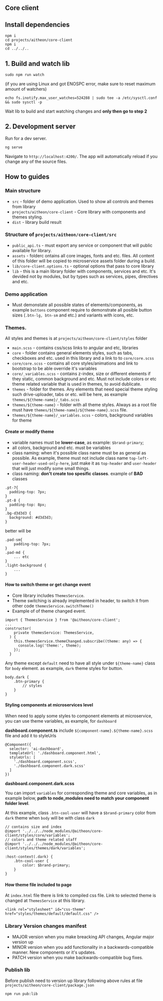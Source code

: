 ## Core client

## Install dependencies
 ```
 npm i
 cd projects/aitheon/core-client
 npm i
 cd ../../..
```

## 1. Build and watch lib
```
sudo npm run watch
```

(if you are using Linux and got ENOSPC error, make sure to reset maximum amount of watchers)

```
echo fs.inotify.max_user_watches=524288 | sudo tee -a /etc/sysctl.conf && sudo sysctl -p
```

Wait lib to build and start watching changes and **only then go to step 2**


## 2. Development server
Run for a dev server. 
 ```
ng serve
``` 
Navigate to `http://localhost:4200/`.
The app will automatically reload if you change any of the source files.


## How to guides

### Main structure
- `src` - folder of demo application. Used to show all controls and themes from library
- `projects/aitheon/core-client` - Core library with components and themes styling.
- `dist` - library build result 

### Structure of `projects/aitheon/core-client/src` 

- `public_api.ts` - must export any service or component that will public available for library.
- `assets` - folderc ontains all core images, fonts and etc. files. All content of this folder will be copied to microservice assets folder during a build.
- `lib/core-client.options.ts` - optional options that pass to core library
- `lib` - this is a main library folder with components, services and etc. It's devided not by modules, but by types such as services, pipes, directives and etc.

### Demo application
- Must demonstate all possible states of elements/components, as example `buttons` component require to demonstrate all posible button sizes (`.btn-lg, btn-sm` and etc.) and variants with icons, etc.


### Themes.
All styles and themes is at `projects/aitheon/core-client/styles` folder
- `main.scss` - contains css/scss links to angular and etc, libraries 
- `core` - folder contains general elements styles, such as tabs, checkboxes and etc.
used in this library and a link to to `core/core.scss`
- `core/core.scss` - contains all core styles/animations and link to bootstrap to be able override it's variables
- `core/_variables.scss` - contains z-index, size or different elements if they static, common background and etc. Must not include colors or etc theme related variable that is used in themes, to avoid dublicate.
- `themes` - folder for themes. Any elements that need special theme styling such drive-uploader, tabs or etc. will be here, as example `themes/${theme-name}/_tabs.scss`
- `themes/${theme-name}` - folder with all theme styles. Always as a root file must have `themes/${theme-name}/${theme-name}.scss` file. 
- `themes/${theme-name}/_variables.scss` - colors, background variables for theme

#### Create or modify theme
- variable names must be **lower-case**, as example: `$brand-primary`;
- all colors, background and etc. must be variables
- class naming: when it's possible class name must be as general as possible. As example, theme must not include class name `top-left-user-header-used-only-here`, just make it as `top-header` and `user-header` that will just modify some small things.
- class naming: **don't create too spesific classes**. 
example of **BAD** classes
```
.pt-7{
  padding-top: 7px;
}
.pt-8 {
  padding-top: 8px;
}
.bg-d3d3d3 {
  background: #d3d3d3;
}
```
better will be
```
.pad-sm{
    padding-top: 7px;
}
.pad-md {
    ... etc
}
.light-background {
    ...
}
```


#### How to switch theme or get change event
- Core library includes `ThemesService`. 
- Theme switching is already implemented in header, to switch it from other code `themesService.switchTheme()`
- Example of of theme changed event.
```
import { ThemesService } from '@aitheon/core-client';
...
constructor(
    private themesService: ThemesService,
  ) {
    this.themesService.themeChanged.subscribe((theme: any) => {
      console.log('theme:', theme);
    });
  }
```

Any theme except `default` need to have all style under `${theme-name}` class for `body` element. as example, `dark` theme styles for button.
```
body.dark {
    .btn-primary {
        // styles
    }
}
```

#### Styling components at microservices level
When need to apply some styles to component elements at microservice, you can use theme variables, as example, for `dashboard`

**dashboard.component.ts**
include `${component-name}.${theme-name}.scss` file and add it to styleUrls
```
@Component({
  selector: 'ai-dashboard',
  templateUrl: './dashboard.component.html',
  styleUrls: [
    './dashboard.component.scss',
    './dashboard.component.dark.scss'
  ]
})
```

**dashboard.component.dark.scss**

You can import `variables` for corresponding theme and core variables, as in example below, **path to node_modules need to match your component folder level**.

At this example, class `.btn-cool-user` will have a `$brand-primary` color from `dark` theme when `body` will be with class `dark`
```
// contains size and index
@import '../../../node_modules/@aitheon/core-client/styles/core/variables';
// colors and theme related staff
@import '../../../node_modules/@aitheon/core-client/styles/themes/dark/variables';

:host-context(.dark) {
    .btn-cool-user {
        color: $brand-primary;
    }
}
```


#### How theme file included to page
At `index.html` file there is link to compiled css file. Link to selected theme is changed at `ThemesService` at this library.
```
<link rel="stylesheet" id="css-theme" href="styles/themes/default/default.css" />
```

### Library Version changes manifest
- MAJOR version when you make breacking API changes, Angular major version up
- MINOR version when you add functionality in a backwards-compatible manner. New components or it's updates.
- PATCH version when you make backwards-compatible bug fixes.

### Publish lib
Before publish need to version up library following above rules at file `projects/aitheon/core-client/package.json` 
```
npm run pub:lib
```
